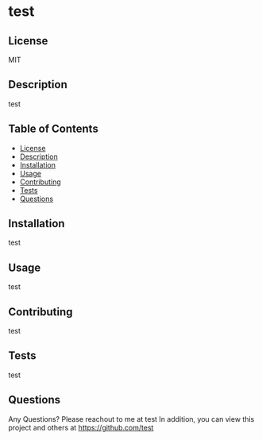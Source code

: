 
  # test
  
  ## License
  MIT
  
  ## Description
  test
  
  ## Table of Contents
  * [License](#license)
  * [Description](#description)
  * [Installation](#installation)
  * [Usage](#usage)
  * [Contributing](#contributing)
  * [Tests](#tests)
  * [Questions](#questions)
  
  ## Installation
  test
  
  ## Usage
  test
  
  ## Contributing
  test
  
  ## Tests
  test
  
  ## Questions
  Any Questions? Please reachout to me at test
  In addition, you can view this project and others at https://github.com/test

